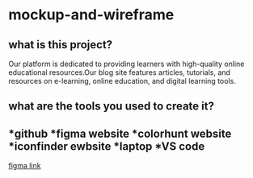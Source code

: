 # mockup-and-wireframe
## what is this project? 
 Our platform is dedicated to providing learners with high-quality online educational resources.Our blog site features articles, tutorials, and resources on e-learning, online education, and digital learning tools.
 ## what are the tools you used to create it? 
 *github 
 *figma website
 *colorhunt website
 *iconfinder ewbsite
 *laptop
 *VS code
 -----------------
 [figma link](https://www.figma.com/file/qam7DLtHXXVhpcPUyXnHtM/task-1?t=Ds4vlTgRCSIvL5Wk-6)